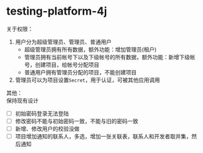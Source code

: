 # testing-platform-4j
关于权限：
1. 用户分为超级管理员、管理员、普通用户
   - 超级管理员拥有所有数据，额外功能：增加管理员(租户)
   - 管理员拥有当前帐号下以及下级帐号的所有数据，额外功能：新增下级帐号，创建项目，给帐号分配项目
   - 普通用户拥有管理员分配的项目，不能创建项目
2. 管理员可以为项目设置`Secret`，用于认证，可被其他应用调用     

其他：   
保持现有设计

- [ ] 初始密码登录无法登陆
- [ ] 修改密码不能与初始密码一致，不能与旧的密码一致
- [ ] 新增、修改用户的校验没做
- [ ] 项目增加通知的联系人，多选，增加一张关联表，联系人和开发者取并集，然后通知